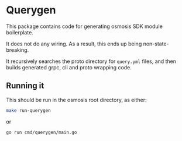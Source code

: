 # Querygen

This package contains code for generating osmosis SDK module boilerplate.

It does not do any wiring. As a result, this ends up being non-state-breaking.

It recursively searches the proto directory for `query.yml` files, and then builds generated grpc, cli and proto wrapping code.

## Running it

This should be run in the osmosis root directory, as either:

```bash
make run-querygen
```

or

```bash
go run cmd/querygen/main.go
```
